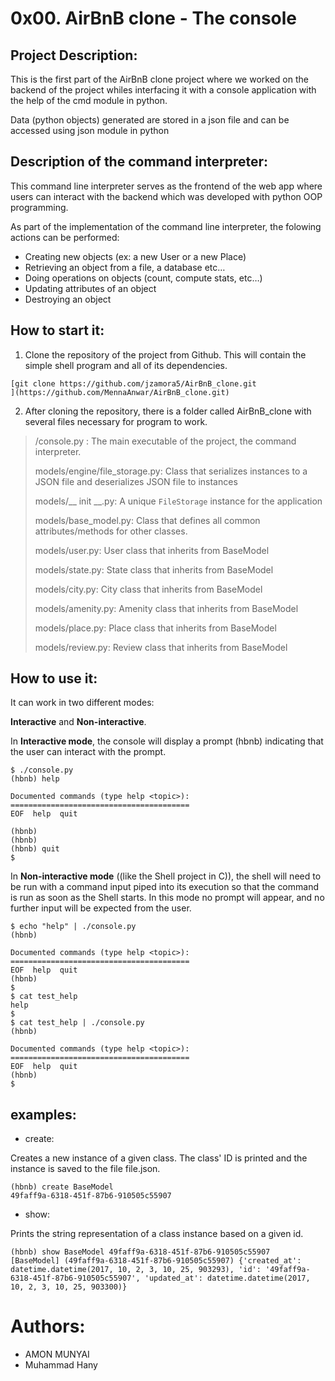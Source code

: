 # 0x00. AirBnB clone - The console

## Project Description:
This is the first part of the AirBnB clone project where we worked on the backend of the project whiles interfacing it with a console application with the help of the cmd module in python.

Data (python objects) generated are stored in a json file and can be accessed using json module in python

## Description of the command interpreter:
This command line interpreter  serves as the frontend of the web app where users can interact with the backend which was developed with python OOP programming.

As part of the implementation of the command line interpreter, the folowing actions can be performed:
-   Creating new objects (ex: a new User or a new Place)
-   Retrieving an object from a file, a database etc…
-   Doing operations on objects (count, compute stats, etc…)
-   Updating attributes of an object
-   Destroying an object

## How to start it:
1. Clone the repository of the project from Github. This will contain the simple shell program and all of its dependencies.

```
[git clone https://github.com/jzamora5/AirBnB_clone.git
](https://github.com/MennaAnwar/AirBnB_clone.git)
```
2. After cloning the repository, there is a folder called AirBnB_clone with several files necessary for program to work.

> /console.py : The main executable of the project, the command interpreter.
>
> models/engine/file_storage.py: Class that serializes instances to a JSON file and deserializes JSON file to instances
> 
> models/__ init __.py:  A unique `FileStorage` instance for the application
> 
> models/base_model.py: Class that defines all common attributes/methods for other classes.
> 
> models/user.py: User class that inherits from BaseModel
> 
>models/state.py: State class that inherits from BaseModel
>
>models/city.py: City class that inherits from BaseModel
>
>models/amenity.py: Amenity class that inherits from BaseModel
>
>models/place.py: Place class that inherits from BaseModel
>
>models/review.py: Review class that inherits from BaseModel



## How to use it:
It can work in two different modes:


**Interactive** and **Non-interactive**.

In **Interactive mode**, the console will display a prompt (hbnb) indicating that the user can interact with the prompt.

```
$ ./console.py
(hbnb) help

Documented commands (type help <topic>):
========================================
EOF  help  quit

(hbnb) 
(hbnb) 
(hbnb) quit
$
```

In **Non-interactive mode** ((like the Shell project in C)), the shell will need to be run with a command input piped into its execution so that the command is run as soon as the Shell starts. In this mode no prompt will appear, and no further input will be expected from the user.


```
$ echo "help" | ./console.py
(hbnb)

Documented commands (type help <topic>):
========================================
EOF  help  quit
(hbnb) 
$
$ cat test_help
help
$
$ cat test_help | ./console.py
(hbnb)

Documented commands (type help <topic>):
========================================
EOF  help  quit
(hbnb) 
$
```
## examples:
* create:

Creates a new instance of a given class. The class' ID is printed and the instance is saved to the file file.json.

```
(hbnb) create BaseModel
49faff9a-6318-451f-87b6-910505c55907
```

* show:

Prints the string representation of a class instance based on a given id.

```
(hbnb) show BaseModel 49faff9a-6318-451f-87b6-910505c55907
[BaseModel] (49faff9a-6318-451f-87b6-910505c55907) {'created_at': datetime.datetime(2017, 10, 2, 3, 10, 25, 903293), 'id': '49faff9a-6318-451f-87b6-910505c55907', 'updated_at': datetime.datetime(2017, 10, 2, 3, 10, 25, 903300)}
```

# Authors:
* AMON MUNYAI
* Muhammad Hany

